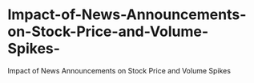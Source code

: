 # Impact-of-News-Announcements-on-Stock-Price-and-Volume-Spikes-
Impact of News Announcements on Stock Price and Volume Spikes 

